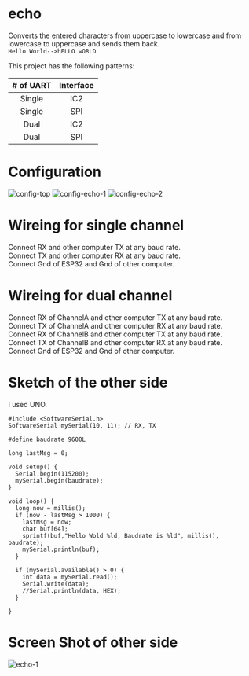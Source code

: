 # echo
Converts the entered characters from uppercase to lowercase and from lowercase to uppercase and sends them back.   
```Hello World-->hELLO wORLD```   

This project has the following patterns:

|# of UART|Interface|
|:-:|:-:|
|Single|IC2|
|Single|SPI|
|Dual|IC2|
|Dual|SPI|


# Configuration   
![config-top](https://user-images.githubusercontent.com/6020549/148176368-79ed4432-46ab-49b3-a86f-1872e73310d2.jpg)
![config-echo-1](https://user-images.githubusercontent.com/6020549/148176378-da936cfc-c2af-4ab9-8c20-dd2fddbbabd9.jpg)
![config-echo-2](https://user-images.githubusercontent.com/6020549/148176381-6f1e9d38-0861-432a-8c54-6e67329c5aa6.jpg)

# Wireing for single channel  
Connect RX and other computer TX at any baud rate.   
Connect TX and other computer RX at any baud rate.   
Connect Gnd of ESP32 and Gnd of other computer.   

# Wireing for dual channel  
Connect RX of ChannelA and other computer TX at any baud rate.   
Connect TX of ChannelA and other computer RX at any baud rate.   
Connect RX of ChannelB and other computer TX at any baud rate.   
Connect TX of ChannelB and other computer RX at any baud rate.   
Connect Gnd of ESP32 and Gnd of other computer.   

# Sketch of the other side   
I used UNO.   
```
#include <SoftwareSerial.h>
SoftwareSerial mySerial(10, 11); // RX, TX

#define baudrate 9600L

long lastMsg = 0;

void setup() {
  Serial.begin(115200);
  mySerial.begin(baudrate);
}

void loop() {
  long now = millis();
  if (now - lastMsg > 1000) {
    lastMsg = now;
    char buf[64];
    sprintf(buf,"Hello Wold %ld, Baudrate is %ld", millis(), baudrate);
    mySerial.println(buf);
  }

  if (mySerial.available() > 0) {
    int data = mySerial.read();
    Serial.write(data);
    //Serial.println(data, HEX);
  }  

}
```

# Screen Shot of other side   
![echo-1](https://user-images.githubusercontent.com/6020549/148184319-b511832c-7c7f-409c-ae7e-210a7f82d979.jpg)

